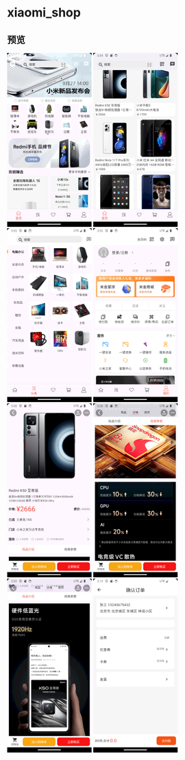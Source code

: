 # xiaomi_shop

## 预览

<img src="show/home.png" alt="home" style="zoom:50%;" />

<img src="show/home_list.png" style="zoom: 50%;" />

<img src="show\category.png" style="zoom:50%;" />

<img src="show\user.png" style="zoom:50%;" />

<img src="show\product_content.png" style="zoom:50%;" />

<img src="show\product_content2.png" style="zoom:50%;" />

<img src="show\product_content3.png" style="zoom:50%;" />

<img src="show\order.png" style="zoom:50%;" />
